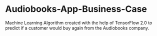 # Audiobooks-App-Business-Case
Machine Learning Algorithm created with the help of  TensorFlow 2.0 to predict if a customer would buy again from the  Audiobooks company.
